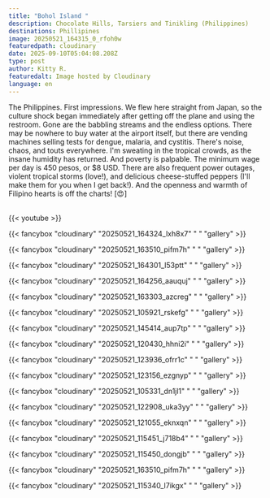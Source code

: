 ```yaml
---
title: "Bohol Island "
description: Chocolate Hills, Tarsiers and Tinikling (Philippines)
destinations: Phillipines
image: 20250521_164315_0_rfoh0w
featuredpath: cloudinary
date: 2025-09-10T05:04:08.208Z
type: post
author: Kitty R.
featuredalt: Image hosted by Cloudinary
language: en
---
```

<!--StartFragment-->

The Philippines. First impressions. We flew here straight from Japan, so the culture shock began immediately after getting off the plane and using the restroom. Gone are the babbling streams and the endless options. There may be nowhere to buy water at the airport itself, but there are vending machines selling tests for dengue, malaria, and cystitis. There's noise, chaos, and touts everywhere. I'm sweating in the tropical crowds, as the insane humidity has returned. And poverty is palpable. The minimum wage per day is 450 [](<>)pesos, or $8 USD. There are also frequent power outages, violent tropical storms (love!), and delicious cheese-stuffed peppers (I'll make them for you when I get back!). And the openness and warmth of Filipino hearts is off the charts! [😍]

<!--EndFragment-->

<br>{{< youtube  >}}</br>

{{< fancybox "cloudinary" "20250521_164324_lxh8x7" " " "gallery" >}}

{{< fancybox "cloudinary" "20250521_163510_pifm7h" " " "gallery" >}}

{{< fancybox "cloudinary" "20250521_164301_l53ptt" " " "gallery" >}}

{{< fancybox "cloudinary" "20250521_164256_aauquj" " " "gallery" >}}

{{< fancybox "cloudinary" "20250521_163303_azcreg" " " "gallery" >}}

{{< fancybox "cloudinary" "20250521_105921_rskefg" " " "gallery" >}}

{{< fancybox "cloudinary" "20250521_145414_aup7tp" " " "gallery" >}}

{{< fancybox "cloudinary" "20250521_120430_hhni2i" " " "gallery" >}}

{{< fancybox "cloudinary" "20250521_123936_ofrr1c" " " "gallery" >}}

{{< fancybox "cloudinary" "20250521_123156_ezgnyp" " " "gallery" >}}

{{< fancybox "cloudinary" "20250521_105331_dn1jl1" " " "gallery" >}}

{{< fancybox "cloudinary" "20250521_122908_uka3yy" " " "gallery" >}}

{{< fancybox "cloudinary" "20250521_121055_eknxqn" " " "gallery" >}}

{{< fancybox "cloudinary" "20250521_115451_j718b4" " " "gallery" >}}

{{< fancybox "cloudinary" "20250521_115450_dongjb" " " "gallery" >}}

{{< fancybox "cloudinary" "20250521_163510_pifm7h" " " "gallery" >}}

{{< fancybox "cloudinary" "20250521_115340_l7ikgx" " " "gallery" >}}


